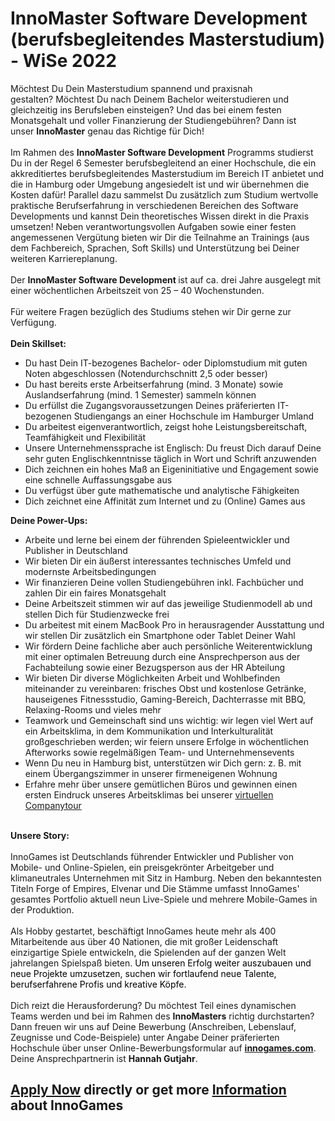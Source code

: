 <h1>InnoMaster Software Development (berufsbegleitendes Masterstudium) - WiSe 2022</h1>
<p><span>Möchtest Du Dein Masterstudium spannend und praxisnah gestalten? Möchtest Du nach Deinem Bachelor weiterstudieren und gleichzeitig ins Berufsleben einsteigen? Und das bei einem festen Monatsgehalt und voller Finanzierung der Studiengebühren? Dann ist unser <strong>InnoMaster</strong> genau das Richtige für Dich!</span><br /><br /><span>Im Rahmen des <strong>InnoMaster Software Development</strong> Programms studierst Du in der Regel 6 Semester berufsbegleitend an einer Hochschule, die ein akkreditiertes berufsbegleitendes Masterstudium im Bereich IT anbietet und die in Hamburg oder Umgebung angesiedelt ist und wir übernehmen die Kosten dafür! Parallel dazu sammelst Du zusätzlich zum Studium wertvolle praktische Berufserfahrung in verschiedenen Bereichen des Software Developments und kannst Dein theoretisches Wissen direkt in die Praxis umsetzen! Neben verantwortungsvollen Aufgaben sowie einer festen angemessenen Vergütung bieten wir Dir die Teilnahme an Trainings (aus dem Fachbereich, Sprachen, Soft Skills) und Unterstützung bei Deiner weiteren Karriereplanung.</span><br /><br /><span>Der <strong>InnoMaster Software Development </strong>ist auf ca. drei Jahre ausgelegt mit einer wöchentlichen Arbeitszeit von 25 – 40 Wochenstunden.</span><br /><br /><span>Für weitere Fragen bezüglich des Studiums stehen wir Dir gerne zur Verfügung.<br /></span><span><strong><br /></strong></span><span><strong>Dein Skillset:</strong></span><span></span></p><ul><li><span>Du hast Dein IT-bezogenes Bachelor- oder Diplomstudium mit guten Noten abgeschlossen (Notendurchschnitt 2,5 oder besser)</span></li><li><span>Du hast bereits erste Arbeitserfahrung (mind. 3 Monate) sowie Auslandserfahrung (mind. 1 Semester) sammeln können</span></li><li><span>Du erfüllst die Zugangsvoraussetzungen Deines präferierten IT-bezogenen Studiengangs an einer Hochschule im Hamburger Umland</span></li><li><span>Du arbeitest eigenverantwortlich, zeigst hohe Leistungsbereitschaft, Teamfähigkeit und Flexibilität</span></li><li><span>Unsere Unternehmenssprache ist Englisch: Du freust Dich darauf Deine sehr guten Englischkenntnisse täglich in Wort und Schrift anzuwenden</span></li><li><span>Dich zeichnen ein hohes Maß an Eigeninitiative und Engagement sowie eine schnelle Auffassungsgabe aus</span></li><li><span>Du verfügst über gute mathematische und analytische Fähigkeiten</span></li><li><span>Dich zeichnet eine Affinität zum Internet und zu (Online) Games aus</span></li></ul><p><span><strong>Deine Power-Ups:</strong></span><span></span></p><ul><li><span>Arbeite und lerne bei einem der führenden Spieleentwickler und Publisher in Deutschland</span></li><li><span>Wir bieten Dir ein äußerst interessantes technisches Umfeld und modernste Arbeitsbedingungen</span></li><li><span>Wir finanzieren Deine vollen Studiengebühren inkl. Fachbücher und zahlen Dir ein faires Monatsgehalt<br /></span></li><li><span>Deine Arbeitszeit stimmen wir auf das jeweilige Studienmodell ab und stellen Dich für Studienzwecke frei</span></li><li><span>Du arbeitest mit einem MacBook Pro in herausragender Ausstattung und wir s</span><span>tellen Dir zusätzlich ein Smartphone oder Tablet Deiner Wahl<br /></span></li><li><span>Wir fördern Deine fachliche aber auch persönliche Weiterentwicklung mit einer optimalen Betreuung durch eine Ansprechperson aus der Fachabteilung sowie einer Bezugsperson aus der HR Abteilung</span></li><li><span>Wir bieten Dir diverse Möglichkeiten Arbeit und Wohlbefinden miteinander zu vereinbaren:</span><span> frisches Obst und kostenlose Getränke, hauseigenes Fitnessstudio, Gaming-Bereich, Dachterrasse mit BBQ, Relaxing-Rooms</span><span> und vieles mehr </span></li><li><span>Teamwork und Gemeinschaft sind uns wichtig: wir legen viel Wert auf ein Arbeitsklima, in dem Kommunikation und Interkulturalität großgeschrieben werden; wir feiern unsere Erfolge in wöchentlichen Afterworks sowie regelmäßigen Team- und Unternehmensevents</span><span><br /></span></li><li><span>Wenn Du neu in Hamburg bist, unterstützen wir Dich gern: z. B. mit einem Übergangszimmer in unserer firmeneigenen Wohnung</span></li><li>Erfahre mehr über unsere gemütlichen Büros und gewinnen einen ersten Eindruck unseres Arbeitsklimas bei unserer<span> </span><a href="https://www.youtube.com/watch?v=yZR6GlDxRag">virtuellen Companytour</a><span></span></li></ul><span><br /></span><strong>Unsere Story:<br /><br /></strong><span>InnoGames ist Deutschlands führender Entwickler und Publisher von Mobile- und Online-Spielen, ein preisgekrönter Arbeitgeber und klimaneutrales Unternehmen mit Sitz in Hamburg. Neben den bekanntesten Titeln Forge of Empires, Elvenar und Die Stämme umfasst InnoGames' gesamtes Portfolio aktuell neun Live-Spiele und mehrere Mobile-Games in der Produktion.<br /><br />Als Hobby gestartet, beschäftigt InnoGames heute mehr als 400 Mitarbeitende aus über 40 Nationen, die mit großer Leidenschaft einzigartige Spiele entwickeln, die Spielenden auf der ganzen Welt jahrelangen Spielspaß bieten. <span style="color: rgb(0,0,0);">Um unseren Erfolg weiter auszubauen und neue Projekte umzusetzen, suchen wir fortlaufend neue Talente, berufserfahrene Profis und kreative Köpfe.</span><br /><br /></span><span>Dich reizt die Herausforderung? Du möchtest Teil eines dynamischen Teams werden und bei im Rahmen des </span><strong>InnoMasters</strong><span> richtig durchstarten? Dann freuen wir uns auf Deine Bewerbung (Anschreiben, Lebenslauf, Zeugnisse und Code-Beispiele) unter Angabe Deiner präferierten Hochschule über unser Online-Bewerbungsformular auf </span><a href="http://innogames.com/" rel="nofollow"><strong>innogames.com</strong></a><span>. Deine Ansprechpartnerin ist </span><strong>Hannah Gutjahr</strong><span>. </span><br /><span></span>

<h2><a href="https://jobs.jobvite.com/careers/innogames/job/o2QDgfwv/apply?__jvst=Job+Board&__jvsd=github_jobs_repo">Apply Now</a> directly or get more <a href="https://www.innogames.com/career/detail/job/innomaster-software-development-berufsbegleitendes-masterstudium-wise-2022/?s=github_jobs_repo">Information</a> about InnoGames</h2>